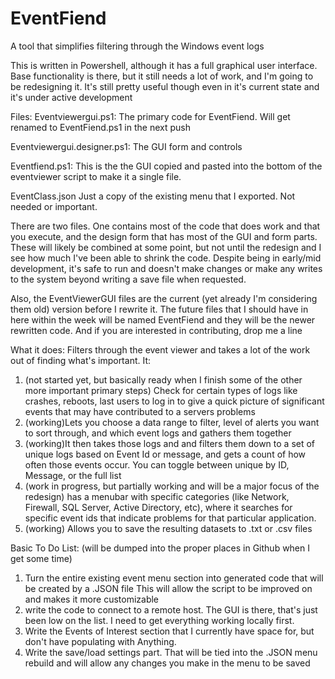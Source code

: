 # EventFiend
 A tool that simplifies filtering through the Windows event logs

 This is written in Powershell, although it has a full graphical user interface.
 Base functionality is there, but it still needs a lot of work, and I'm going
 to be redesigning it.  It's still pretty useful though even in it's current state
 and it's  under active development

 Files:
 Eventviewergui.ps1: The primary code for EventFiend.  Will get renamed to EventFiend.ps1 in the next push

 Eventviewergui.designer.ps1: The GUI form and controls

 Eventfiend.ps1:  This is the the GUI copied and pasted into the bottom of the eventviewer script to make it a single file.

 EventClass.json Just a copy of the existing menu that I exported.  Not needed or important.

 There are two files.  One contains most of the code that does work and that you execute, and the design form 
 that has most of  the GUI and form parts.  These will likely be combined at some point, but not until the redesign 
 and I  see how much I've been able to shrink the code.  Despite being in early/mid development, it's safe
 to run and doesn't make changes or make any writes to the system beyond writing a save file when requested.

 Also, the EventViewerGUI files are the current (yet already I'm considering them old) version before I 
 rewrite it. The future files that I should have in here within the week will be named EventFiend and they 
 will be the newer rewritten code.  And if you are interested in contributing, drop me a line

 What it does:
 Filters through the event viewer and takes a lot of the work out of finding what's important.  It:
 1) (not started yet, but basically ready when I finish some of the other more important primary steps) 
 	Check for certain types of logs like crashes, reboots, last users to log in to give a quick
	picture of significant events that may have contributed to a servers problems
 2) (working)Lets you choose a data range to filter, level of alerts you want to sort through, and which
	event logs and gathers them together
3) (working)It then takes those logs and and filters them down to a set of unique logs based on Event Id
	or message, and gets a count of how often those events occur.  You can toggle between unique by ID,
	Message, or the full list
4) (work in progress, but partially working and will be a major focus of the redesign) has a menubar with 
	specific categories (like Network, Firewall, SQL Server, Active Directory, etc), where it searches for 
	specific event ids that indicate problems for that particular application.
5) (working) Allows you to save the resulting datasets to .txt or .csv files

Basic To Do List: (will be dumped into the proper places in Github when I get some time)
1) Turn the entire existing event menu section into generated code that will be created by a .JSON file
	This will allow the script to be improved on and makes it more customizable
2) write the code to connect to a remote host.  The GUI is there, that's just been low on the list.  I
	need to get everything working locally first.
3) Write the Events of Interest section that I currently have space for, but don't have populating with
	Anything.
4) Write the save/load settings part.  That will be tied into the .JSON menu rebuild and will allow any 
	changes you make in the menu to be saved
